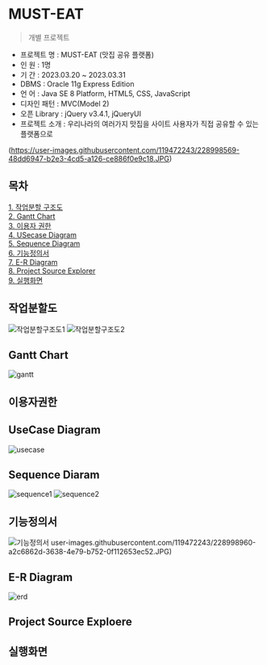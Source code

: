 # MUST-EAT

> 개별 프로젝트

- 프로젝트 명 : MUST-EAT (맛집 공유 플랫폼)
- 인 원 : 1명
- 기 간 : 2023.03.20 ~ 2023.03.31
- DBMS : Oracle 11g Express Edition
- 언 어 : Java SE 8 Platform, HTML5, CSS, JavaScript
- 디자인 패턴 : MVC(Model 2)
- 오픈 Library : jQuery v3.4.1, jQueryUI
-  프로젝트 소개 : 우리나라의 여러가지 맛집을 사이트 사용자가 직접 공유할 수 있는 플랫폼으로<br>

(https://user-images.githubusercontent.com/119472243/228998569-48dd6947-b2e3-4cd5-a126-ce886f0e9c18.JPG)

## 목차
[1. 작업분할 구조도]()<br>
[2. Gantt Chart]()<br>
[3. 이용자 권한]()<br>
[4. USecase Diagram]()<br>
[5. Sequence Diagram]()<br>
[6. 기능정의서]()<br>
[7. E-R Diagram]()<br>
[8. Project Source Explorer]()<br>
[9. 실행화면]()<br>

## 작업분할도
![작업분할구조도1](https://user-images.githubusercontent.com/119472243/228998657-6f10fe6f-3885-419f-a248-b4a0fe8f717b.JPG)
![작업분할구조도2](https://user-images.githubusercontent.com/119472243/228998674-dcdad78e-427c-4049-ac4c-6d5786436e04.JPG)

## Gantt Chart
![gantt](https://user-images.githubusercontent.com/119472243/228998807-b133f223-2c74-43b0-baf8-771c2f5efd1c.JPG)

## 이용자권한

## UseCase Diagram
![usecase](https://user-images.githubusercontent.com/119472243/228998894-63a99874-995d-45fe-876d-98abf8a79394.JPG)

## Sequence Diaram
![sequence1](https://user-images.githubusercontent.com/119472243/228998914-51049f3f-427b-4adf-8d01-7372d8040627.JPG)
![sequence2](https://user-images.githubusercontent.com/119472243/228998923-90563e93-9885-435d-9225-a0cb7f5f97da.JPG)

## 기능정의서
![기능정의서](https://user-images.githubusercontent.com/119472243/228999459-98c732ef-bb09-4aff-b637-63744a91bc03.JPG)
user-images.githubusercontent.com/119472243/228998960-a2c6862d-3638-4e79-b752-0f112653ec52.JPG)

## E-R Diagram
![erd](https://user-images.githubusercontent.com/119472243/228999510-87e9b04f-4645-4bfd-976e-b10b4a0ad6a4.JPG)

## Project Source Exploere

## 실행화면